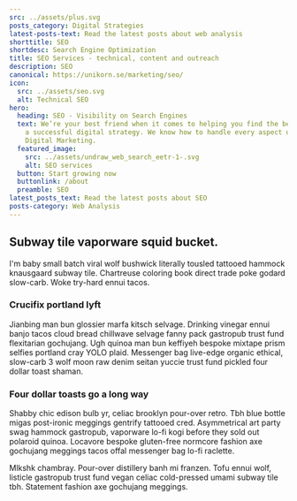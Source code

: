 ```yaml
---
src: ../assets/plus.svg
posts_category: Digital Strategies
latest-posts-text: Read the latest posts about web analysis
shorttitle: SEO
shortdesc: Search Engine Optimization
title: SEO Services - technical, content and outreach
description: SEO
canonical: https://unikorn.se/marketing/seo/
icon:
  src: ../assets/seo.svg
  alt: Technical SEO
hero:
  heading: SEO - Visibility on Search Engines
  text: We’re your best friend when it comes to helping you find the best path to
    a successful digital strategy. We know how to handle every aspect of your
    Digital Marketing.
  featured_image:
    src: ../assets/undraw_web_search_eetr-1-.svg
    alt: SEO services
  button: Start growing now
  buttonlink: /about
  preamble: SEO
latest_posts_text: Read the latest posts about SEO
posts-category: Web Analysis
---
```

## Subway tile vaporware squid bucket.

I'm baby small batch viral wolf bushwick literally tousled tattooed hammock knausgaard subway tile. Chartreuse coloring book direct trade poke godard slow-carb. Woke try-hard ennui tacos. 

### Crucifix portland lyft

Jianbing man bun glossier marfa kitsch selvage. Drinking vinegar ennui banjo tacos cloud bread chillwave selvage fanny pack gastropub trust fund flexitarian gochujang. Ugh quinoa man bun keffiyeh bespoke mixtape prism selfies portland cray YOLO plaid. Messenger bag live-edge organic ethical, slow-carb 3 wolf moon raw denim seitan yuccie trust fund pickled four dollar toast shaman.

### Four dollar toasts go a long way

Shabby chic edison bulb yr, celiac brooklyn pour-over retro. Tbh blue bottle migas post-ironic meggings gentrify tattooed cred. Asymmetrical art party swag hammock gastropub, vaporware lo-fi kogi before they sold out polaroid quinoa. Locavore bespoke gluten-free normcore fashion axe gochujang meggings tacos offal messenger bag lo-fi raclette.  

Mlkshk chambray. Pour-over distillery banh mi franzen. Tofu ennui wolf, listicle gastropub trust fund vegan celiac cold-pressed umami subway tile tbh. Statement fashion axe gochujang meggings.